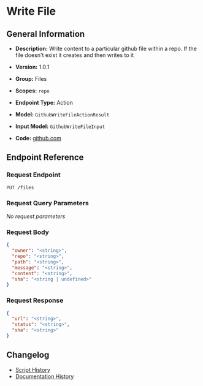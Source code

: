 <!-- BEGIN GENERATED CONTENT -->
# Write File

## General Information

- **Description:** Write content to a particular github file within a repo. If
the file doesn't exist it creates and then writes to it

- **Version:** 1.0.1
- **Group:** Files
- **Scopes:** `repo`
- **Endpoint Type:** Action
- **Model:** `GithubWriteFileActionResult`
- **Input Model:** `GithubWriteFileInput`
- **Code:** [github.com](https://github.com/NangoHQ/integration-templates/tree/main/integrations/github/actions/write-file.ts)


## Endpoint Reference

### Request Endpoint

`PUT /files`

### Request Query Parameters

_No request parameters_

### Request Body

```json
{
  "owner": "<string>",
  "repo": "<string>",
  "path": "<string>",
  "message": "<string>",
  "content": "<string>",
  "sha": "<string | undefined>"
}
```

### Request Response

```json
{
  "url": "<string>",
  "status": "<string>",
  "sha": "<string>"
}
```

## Changelog

- [Script History](https://github.com/NangoHQ/integration-templates/commits/main/integrations/github/actions/write-file.ts)
- [Documentation History](https://github.com/NangoHQ/integration-templates/commits/main/integrations/github/actions/write-file.md)

<!-- END  GENERATED CONTENT -->

